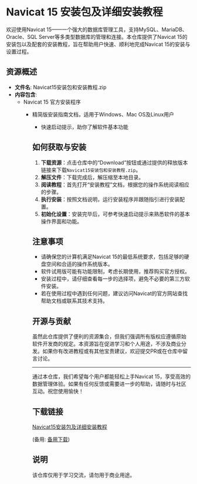 # Navicat 15 安装包及详细安装教程

欢迎使用Navicat 15——一个强大的数据库管理工具，支持MySQL、MariaDB、Oracle、SQL Server等多类型数据库的管理和连接。本仓库提供了Navicat 15的安装包以及配套的安装教程，旨在帮助用户快速、顺利地完成Navicat 15的安装与设置过程。

## 资源概述

- **文件名**: Navicat15安装包和安装教程.zip
- **内容包含**:
    - Navicat 15 官方安装程序
        - 精简版安装指南文档，适用于Windows、Mac OS及Linux用户
            - 快速启动提示，助你了解软件基本功能

            ## 如何获取与安装

            1. **下载资源**：点击仓库中的“Download”按钮或通过提供的释放版本链接来下载`Navicat15安装包和安装教程.zip`。
            2. **解压文件**：下载完成后，解压缩至本地目录。
            3. **阅读教程**：首先打开“安装教程”文档，根据您的操作系统阅读相应的步骤。
            4. **执行安装**：按照文档说明，运行安装程序并跟随指引进行安装配置。
            5. **初始化设置**：安装完毕后，可参考快速启动提示来熟悉软件的基本操作界面和功能。

            ## 注意事项

            - 请确保您的计算机满足Navicat 15的最低系统要求，包括足够的硬盘空间和合适的操作系统版本。
            - 软件试用版可能有功能限制，考虑长期使用，推荐购买官方授权。
            - 安装过程中，请仔细查看每一步的选择项，避免不必要的第三方软件安装。
            - 若在使用过程中遇到任何问题，建议访问Navicat的官方网站查找帮助文档或联系其技术支持。

            ## 开源与贡献

            虽然此仓库提供了便利的资源集合，但我们强调所有版权应遵循原始软件开发商的规定。本资源旨在促进学习和个人用途，不涉及商业分发。如果你有改进教程或有其他宝贵建议，欢迎提交PR或在仓库中留言讨论。

            ---

            通过本仓库，我们希望每个用户都能轻松上手Navicat 15，享受高效的数据管理体验。如果有任何反馈或需要进一步的帮助，请随时与社区互动。祝您使用愉快！

            ## 下载链接
            [Navicat15安装包及详细安装教程](https://pan.quark.cn/s/b50fa1282e1d) 

            (备用: [备用下载](https://pan.baidu.com/s/1zmeaf13YNz81jX5Rab-zJg?pwd=1234))

            ## 说明

            该仓库仅用于学习交流，请勿用于商业用途。
